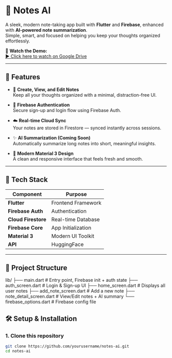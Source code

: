 # 🧠 Notes AI  

A sleek, modern note-taking app built with **Flutter** and **Firebase**, enhanced with **AI-powered note summarization**.  
Simple, smart, and focused on helping you keep your thoughts organized effortlessly.  

🎥 **Watch the Demo:**  
[▶ Click here to watch on Google Drive](https://drive.google.com/file/d/1PSYmjnGEGgB0326_6_x9O0MorP3KWgeQ/view?usp=sharing)

---

## 🚀 Features  

- 📝 **Create, View, and Edit Notes**  
  Keep all your thoughts organized with a minimal, distraction-free UI.  

- 🔐 **Firebase Authentication**  
  Secure sign-up and login flow using Firebase Auth.  

- ☁️ **Real-time Cloud Sync**  
  Your notes are stored in Firestore — synced instantly across sessions.  

- ✨ **AI Summarization (Coming Soon)**  
  Automatically summarize long notes into short, meaningful insights.  

- 🎨 **Modern Material 3 Design**  
  A clean and responsive interface that feels fresh and smooth.  

---

## 🧩 Tech Stack  

| Component | Purpose |
|------------|----------|
| **Flutter** | Frontend Framework |
| **Firebase Auth** | Authentication |
| **Cloud Firestore** | Real-time Database |
| **Firebase Core** | App Initialization |
| **Material 3** | Modern UI Toolkit |
| **API** | HuggingFace |

---

## 🧠 Project Structure  

lib/
├── main.dart                 # Entry point, Firebase init + auth state
├── auth_screen.dart          # Login & Sign-up UI
├── home_screen.dart          # Displays all user notes
├── add_note_screen.dart      # Add a new note
├── note_detail_screen.dart   # View/Edit notes + AI summary
└── firebase_options.dart     # Firebase config file


## 🛠️ Setup & Installation  

### 1. Clone this repository  
```bash
git clone https://github.com/yourusername/notes-ai.git
cd notes-ai
